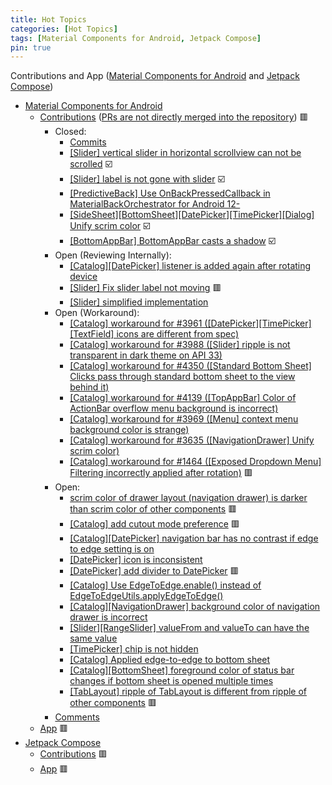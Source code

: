 ```yaml
---
title: Hot Topics
categories: [Hot Topics]
tags: [Material Components for Android, Jetpack Compose]
pin: true
---
```

Contributions and App ([Material Components for Android](https://github.com/material-components/material-components-android) and [Jetpack Compose](https://developer.android.com/compose))
- [Material Components for Android](https://github.com/material-components/material-components-android)
  - [Contributions](https://github.com/material-components/material-components-android/issues?q=author%3Amanabu-nakamura) ([PRs are not directly merged into the repository](https://github.com/material-components/material-components-android/blob/master/docs/contributing.md#pull-request-process)) 🟥
    - Closed:
      - [Commits](https://github.com/material-components/material-components-android/commits?author=manabu-nakamura)
      - [[Slider] vertical slider in horizontal scrollview can not be scrolled](https://github.com/material-components/material-components-android/issues/4510) ☑️
      - [[Slider] label is not gone with slider](https://github.com/material-components/material-components-android/issues/4319) ☑️
      - [[PredictiveBack] Use OnBackPressedCallback in MaterialBackOrchestrator for Android 12-](https://github.com/material-components/material-components-android/issues/3637)
      - [[SideSheet][BottomSheet][DatePicker][TimePicker][Dialog] Unify scrim color](https://github.com/material-components/material-components-android/issues/3635) ☑️
      - [[BottomAppBar] BottomAppBar casts a shadow](https://github.com/material-components/material-components-android/issues/2953) ☑️
    - Open (Reviewing Internally):
      - [[Catalog][DatePicker] listener is added again after rotating device](https://github.com/material-components/material-components-android/pull/4499)
      - [[Slider] Fix slider label not moving](https://github.com/material-components/material-components-android/pull/4364) 🟥
      - [[Slider] simplified implementation](https://github.com/material-components/material-components-android/pull/4352)
    - Open (Workaround):
      - [[Catalog] workaround for #3961 ([DatePicker][TimePicker][TextField] icons are different from spec)](https://github.com/material-components/material-components-android/pull/4556)
      - [[Catalog] workaround for #3988 ([Slider] ripple is not transparent in dark theme on API 33)](https://github.com/material-components/material-components-android/pull/4555)
      - [[Catalog] workaround for #4350 ([Standard Bottom Sheet] Clicks pass through standard bottom sheet to the view behind it)](https://github.com/material-components/material-components-android/pull/4543)
      - [[Catalog] workaround for #4139 ([TopAppBar] Color of ActionBar overflow menu background is incorrect)](https://github.com/material-components/material-components-android/pull/4542)
      - [[Catalog] workaround for #3969 ([Menu] context menu background color is strange)](https://github.com/material-components/material-components-android/pull/4540)
      - [[Catalog] workaround for #3635 ([NavigationDrawer] Unify scrim color)](https://github.com/material-components/material-components-android/pull/4530)
      - [[Catalog] workaround for #1464 ([Exposed Dropdown Menu] Filtering incorrectly applied after rotation)](https://github.com/material-components/material-components-android/pull/4506) 🟥
    - Open:
      - [scrim color of drawer layout (navigation drawer) is darker than scrim color of other components](https://issuetracker.google.com/issues/365245820) 🟥
      - [[Catalog] add cutout mode preference](https://github.com/material-components/material-components-android/issues/4576) 🟥
      - [[Catalog][DatePicker] navigation bar has no contrast if edge to edge setting is on](https://github.com/material-components/material-components-android/issues/4501)
      - [[DatePicker] icon is inconsistent](https://github.com/material-components/material-components-android/issues/4485)
      - [[DatePicker] add divider to DatePicker](https://github.com/material-components/material-components-android/issues/4470) 🟥
      - [[Catalog] Use EdgeToEdge.enable() instead of EdgeToEdgeUtils.applyEdgeToEdge()](https://github.com/material-components/material-components-android/pull/4347)
      - [[Catalog][NavigationDrawer] background color of navigation drawer is incorrect](https://github.com/material-components/material-components-android/issues/4291)
      - [[Slider][RangeSlider] valueFrom and valueTo can have the same value](https://github.com/material-components/material-components-android/pull/4257)
      - [[TimePicker] chip is not hidden](https://github.com/material-components/material-components-android/pull/4005)
      - [[Catalog] Applied edge-to-edge to bottom sheet](https://github.com/material-components/material-components-android/pull/4001)
      - [[Catalog][BottomSheet] foreground color of status bar changes if bottom sheet is opened multiple times](https://github.com/material-components/material-components-android/issues/3940)
      - [[TabLayout] ripple of TabLayout is different from ripple of other components](https://github.com/material-components/material-components-android/issues/3157) 🟥
    - [Comments](https://github.com/material-components/material-components-android/issues?q=commenter%3Amanabu-nakamura)
  - [App](https://github.com/manabu-nakamura/app) 🟥
- [Jetpack Compose](https://developer.android.com/compose)
  - [Contributions](https://github.com/android/compose-samples/issues?q=author%3Amanabu-nakamura) 🟥
  - [App](https://github.com/manabu-nakamura/appc) 🟥